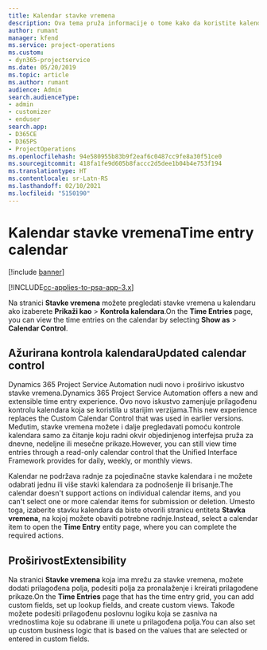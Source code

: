 ```yaml
---
title: Kalendar stavke vremena
description: Ova tema pruža informacije o tome kako da koristite kalendar stavke vremena.
author: rumant
manager: kfend
ms.service: project-operations
ms.custom:
- dyn365-projectservice
ms.date: 05/20/2019
ms.topic: article
ms.author: rumant
audience: Admin
search.audienceType:
- admin
- customizer
- enduser
search.app:
- D365CE
- D365PS
- ProjectOperations
ms.openlocfilehash: 94e580955b83b9f2eaf6c0487cc9fe8a30f51ce0
ms.sourcegitcommit: 418fa1fe9d605b8faccc2d5dee1b04b4e753f194
ms.translationtype: HT
ms.contentlocale: sr-Latn-RS
ms.lasthandoff: 02/10/2021
ms.locfileid: "5150190"
---
```

# <a name="time-entry-calendar"></a><span data-ttu-id="2c95a-103">Kalendar stavke vremena</span><span class="sxs-lookup"><span data-stu-id="2c95a-103">Time entry calendar</span></span>

[!include [banner](../includes/psa-now-project-operations.md)]

[!INCLUDE[cc-applies-to-psa-app-3.x](../includes/cc-applies-to-psa-app-3x.md)]

<span data-ttu-id="2c95a-104">Na stranici **Stavke vremena** možete pregledati stavke vremena u kalendaru ako izaberete **Prikaži kao** \> **Kontrola kalendara**.</span><span class="sxs-lookup"><span data-stu-id="2c95a-104">On the **Time Entries** page, you can view the time entries on the calendar by selecting **Show as** \> **Calendar Control**.</span></span>

## <a name="updated-calendar-control"></a><span data-ttu-id="2c95a-105">Ažurirana kontrola kalendara</span><span class="sxs-lookup"><span data-stu-id="2c95a-105">Updated calendar control</span></span>

<span data-ttu-id="2c95a-106">Dynamics 365 Project Service Automation nudi novo i proširivo iskustvo stavke vremena.</span><span class="sxs-lookup"><span data-stu-id="2c95a-106">Dynamics 365 Project Service Automation offers a new and extensible time entry experience.</span></span> <span data-ttu-id="2c95a-107">Ovo novo iskustvo zamenjuje prilagođenu kontrolu kalendara koja se koristila u starijim verzijama.</span><span class="sxs-lookup"><span data-stu-id="2c95a-107">This new experience replaces the Custom Calendar Control that was used in earlier versions.</span></span> <span data-ttu-id="2c95a-108">Međutim, stavke vremena možete i dalje pregledavati pomoću kontrole kalendara samo za čitanje koju radni okvir objedinjenog interfejsa pruža za dnevne, nedeljne ili mesečne prikaze.</span><span class="sxs-lookup"><span data-stu-id="2c95a-108">However, you can still view time entries through a read-only calendar control that the Unified Interface Framework provides for daily, weekly, or monthly views.</span></span>

<span data-ttu-id="2c95a-109">Kalendar ne podržava radnje za pojedinačne stavke kalendara i ne možete odabrati jednu ili više stavki kalendara za podnošenje ili brisanje.</span><span class="sxs-lookup"><span data-stu-id="2c95a-109">The calendar doesn't support actions on individual calendar items, and you can't select one or more calendar items for submission or deletion.</span></span> <span data-ttu-id="2c95a-110">Umesto toga, izaberite stavku kalendara da biste otvorili stranicu entiteta **Stavka vremena**, na kojoj možete obaviti potrebne radnje.</span><span class="sxs-lookup"><span data-stu-id="2c95a-110">Instead, select a calendar item to open the **Time Entry** entity page, where you can complete the required actions.</span></span>

## <a name="extensibility"></a><span data-ttu-id="2c95a-111">Proširivost</span><span class="sxs-lookup"><span data-stu-id="2c95a-111">Extensibility</span></span>

<span data-ttu-id="2c95a-112">Na stranici **Stavke vremena** koja ima mrežu za stavke vremena, možete dodati prilagođena polja, podesiti polja za pronalaženje i kreirati prilagođene prikaze.</span><span class="sxs-lookup"><span data-stu-id="2c95a-112">On the **Time Entries** page that has the time entry grid, you can add custom fields, set up lookup fields, and create custom views.</span></span> <span data-ttu-id="2c95a-113">Takođe možete podesiti prilagođenu poslovnu logiku koja se zasniva na vrednostima koje su odabrane ili unete u prilagođena polja.</span><span class="sxs-lookup"><span data-stu-id="2c95a-113">You can also set up custom business logic that is based on the values that are selected or entered in custom fields.</span></span>
